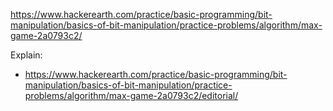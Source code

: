 https://www.hackerearth.com/practice/basic-programming/bit-manipulation/basics-of-bit-manipulation/practice-problems/algorithm/max-game-2a0793c2/

Explain:

- https://www.hackerearth.com/practice/basic-programming/bit-manipulation/basics-of-bit-manipulation/practice-problems/algorithm/max-game-2a0793c2/editorial/
